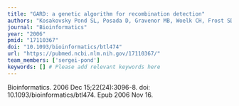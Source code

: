 ```yaml
---
title: "GARD: a genetic algorithm for recombination detection"
authors: "Kosakovsky Pond SL, Posada D, Gravenor MB, Woelk CH, Frost SD."
journal: "Bioinformatics"
year: "2006"
pmid: "17110367"
doi: "10.1093/bioinformatics/btl474"
url: "https://pubmed.ncbi.nlm.nih.gov/17110367/"
team_members: ['sergei-pond']
keywords: [] # Please add relevant keywords here
---
```

Bioinformatics. 2006 Dec 15;22(24):3096-8. doi: 10.1093/bioinformatics/btl474. Epub 2006 Nov 16.